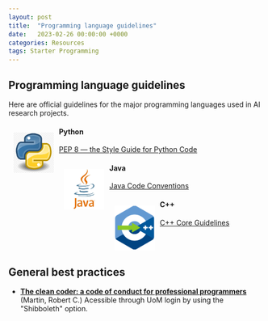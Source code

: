 ```yaml
---
layout: post
title:  "Programming language guidelines"
date:   2023-02-26 00:00:00 +0000
categories: Resources
tags: Starter Programming
---
```


## Programming language guidelines

Here are official guidelines for the major programming languages used in AI research projects.


<h4><img src="/assets/images/python_logo.png" alt="Python logo" width="80" style="float: left; margin: 10px;" /> Python</h4>

[PEP 8 — the Style Guide for Python Code](https://pep8.org/)


<h4><img src="/assets/images/java_logo.jpeg" alt="Java logo" width="80" style="float: left; margin: 10px;" /> Java</h4>

[Java Code Conventions](https://www.oracle.com/technetwork/java/codeconventions-150003.pdf)


<h4><img src="/assets/images/cpp_logo.png" alt="C++ logo" width="80" style="float: left; margin: 10px;" /> C++</h4>

[C++ Core Guidelines](https://isocpp.github.io/CppCoreGuidelines/CppCoreGuidelines)


<br/><br/>

## General best practices

* **[The clean coder: a code of conduct for professional programmers](https://www.vlebooks.com/Product/Index/193936)** (Martin, Robert C.)
Acessible through UoM login by using the "Shibboleth" option. 
